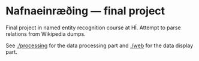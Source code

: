 # Nafnaeinræðing — final project

Final project in named entity recognition course at HÍ. Attempt to parse relations from Wikipedia dumps.

See [./processing](./processing/) for the data processing part and [./web](./web/) for the data display part.
